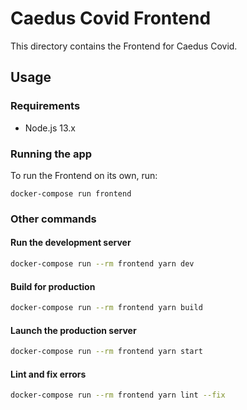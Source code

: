 # Caedus Covid Frontend
This directory contains the Frontend for Caedus Covid.


## Usage
### Requirements
- Node.js 13.x

### Running the app
To run the Frontend on its own, run:
```
docker-compose run frontend
```

### Other commands
#### Run the development server
```bash
docker-compose run --rm frontend yarn dev
```

#### Build for production
```bash
docker-compose run --rm frontend yarn build
```

#### Launch the production server
```bash
docker-compose run --rm frontend yarn start
```

#### Lint and fix errors
```bash
docker-compose run --rm frontend yarn lint --fix
```
